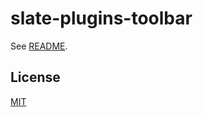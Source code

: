 # slate-plugins-toolbar

See [README](https://github.com/udecode/slate-plugins).

## License

[MIT](../../../LICENSE)
